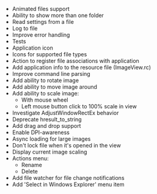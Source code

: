 * Animated files support
* Ability to show more than one folder
* Read settings from a file
* Log to file
* Improve error handling
* Tests
* Application icon
* Icons for supported file types
* Action to register file associations with application
* Add application info to the resource file (ImageView.rc)
* Improve command line parsing
* Add ability to rotate image
* Add ability to move image around
* Add ability to scale image:
	* With mouse wheel
	* Left mouse button click to 100% scale in view
* Investigate AdjustWindowRectEx behavior
* Deprecate hresult_to_string
* Add drag and drop support
* Enable DPI-awareness
* Async loading for large images
* Don't lock file when it's opened in the view
* Display current image scaling
* Actions menu:
	* Rename
	* Delete
* Add file watcher for file change notifications
* Add 'Select in Windows Explorer' menu item